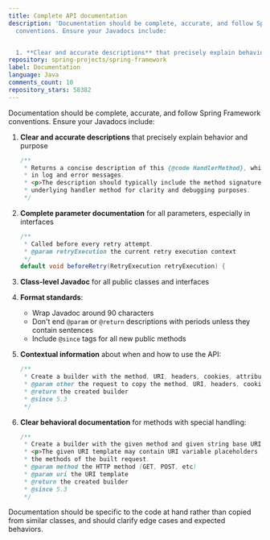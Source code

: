 ```yaml
---
title: Complete API documentation
description: 'Documentation should be complete, accurate, and follow Spring Framework
  conventions. Ensure your Javadocs include:


  1. **Clear and accurate descriptions** that precisely explain behavior and purpose'
repository: spring-projects/spring-framework
label: Documentation
language: Java
comments_count: 10
repository_stars: 58382
---
```


Documentation should be complete, accurate, and follow Spring Framework conventions. Ensure your Javadocs include:

1. **Clear and accurate descriptions** that precisely explain behavior and purpose
   ```java
   /**
    * Returns a concise description of this {@code HandlerMethod}, which is used
    * in log and error messages.
    * <p>The description should typically include the method signature of the
    * underlying handler method for clarity and debugging purposes.
    */
   ```

2. **Complete parameter documentation** for all parameters, especially in interfaces
   ```java
   /**
    * Called before every retry attempt.
    * @param retryExecution the current retry execution context
    */
   default void beforeRetry(RetryExecution retryExecution) {
   ```

3. **Class-level Javadoc** for all public classes and interfaces

4. **Format standards**: 
   - Wrap Javadoc around 90 characters
   - Don't end `@param` or `@return` descriptions with periods unless they contain sentences
   - Include `@since` tags for all new public methods

5. **Contextual information** about when and how to use the API:
   ```java
   /**
    * Create a builder with the method, URI, headers, cookies, attributes, and body of the given request.
    * @param other the request to copy the method, URI, headers, cookies, attributes, and body from
    * @return the created builder
    * @since 5.3
    */
   ```

6. **Clear behavioral documentation** for methods with special handling:
   ```java
   /**
    * Create a builder with the given method and given string base URI template.
    * <p>The given URI template may contain URI variable placeholders that can be expanded using
    * the methods of the built request.
    * @param method the HTTP method (GET, POST, etc)
    * @param uri the URI template
    * @return the created builder
    * @since 5.3
    */
   ```

Documentation should be specific to the code at hand rather than copied from similar classes, and should clarify edge cases and expected behaviors.